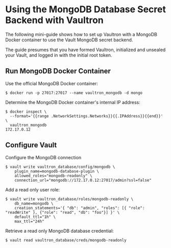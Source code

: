 # Using the MongoDB Database Secret Backend with Vaultron

The following mini-guide shows how to set up Vaultron with a MongoDB Docker container to use the Vault MongoDB secret backend.

The guide presumes that you have formed Vaultron, initialized and unsealed your Vault, and logged in with the initial root token.

## Run MongoDB Docker Container

Use the official MongoDB Docker container:

```
$ docker run -p 27017:27017 --name vaultron_mongodb -d mongo
```

Determine the MongoDB Docker container's internal IP address:

```
$ docker inspect \
  --format='{{range .NetworkSettings.Networks}}{{.IPAddress}}{{end}}' \
  vaultron_mongodb
172.17.0.12
```

## Configure Vault

Configure the MongoDB connection

```
$ vault write vaultron_database/config/mongodb \
    plugin_name=mongodb-database-plugin \
    allowed_roles="mongodb-readonly" \
    connection_url="mongodb://172.17.0.12:27017/admin?ssl=false"
```

Add a read only user role:

```
$ vault write vaultron_database/roles/mongodb-readonly \
    db_name=mongodb \
    creation_statements='{ "db": "admin", "roles": [{ "role": "readWrite" }, {"role": "read", "db": "foo"}] }' \
    default_ttl="1h" \
    max_ttl="24h"
```

Retrieve a read only MongoDB database credential:

```
$ vault read vaultron_database/creds/mongodb-readonly
```
